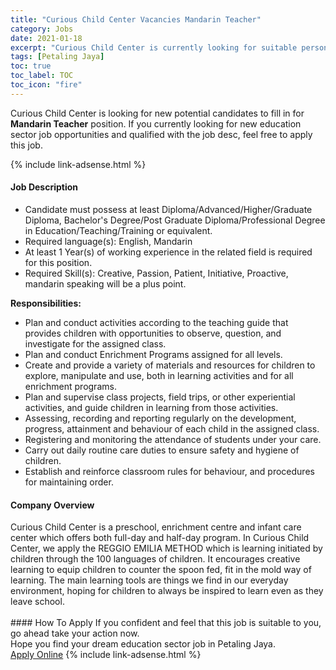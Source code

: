 ```yaml
---
title: "Curious Child Center Vacancies Mandarin Teacher" 
category: Jobs 
date: 2021-01-18 
excerpt: "Curious Child Center is currently looking for suitable person to fill in the Mandarin Teacher which positioned at Petaling Jaya" 
tags: [Petaling Jaya] 
toc: true 
toc_label: TOC 
toc_icon: "fire" 
--- 
```


<p>Curious Child Center is looking for new potential candidates to fill in for <b>Mandarin Teacher</b> position. If you currently looking for new education sector job opportunities and qualified with the job desc, feel free to apply this job.
</p>{% include link-adsense.html %} 
 <div><div><h4>Job Description</h4></div><div><div><span><div><ul><li>Candidate must possess at least Diploma/Advanced/Higher/Graduate Diploma, Bachelor's Degree/Post Graduate Diploma/Professional Degree in Education/Teaching/Training or equivalent.</li><li>Required language(s):&#160;English, Mandarin</li><li>At least 1&#160;Year(s) of working experience in the related field is required for this position.</li><li>Required Skill(s): Creative, Passion, Patient, Initiative, Proactive, mandarin speaking will be a plus point.</li></ul><p><strong>Responsibilities:</strong></p><ul><li>Plan and conduct activities according to the teaching guide that provides children with opportunities to observe, question, and investigate for the assigned class.</li><li>Plan and conduct Enrichment Programs assigned for all levels.</li><li>Create and provide a variety of materials and resources for children to explore, manipulate and use, both in learning activities and for all enrichment programs.</li><li>Plan and supervise class projects, field trips, or other experiential activities, and guide children in learning from those activities.</li><li>Assessing, recording and reporting regularly on the development, progress, attainment and behaviour of each child in the assigned class.</li><li>Registering and monitoring the attendance of students under your care.</li><li>Carry out daily routine care duties to ensure safety and hygiene of children.</li><li>Establish and reinforce classroom rules for behaviour, and procedures for maintaining order.</li></ul></div></span></div></div></div> 
<div><div><h4>Company Overview</h4></div><div><div><span><div><div>Curious Child Center is a preschool, enrichment centre and infant care center which offers both full-day and half-day program. In Curious Child Center, we apply the REGGIO EMILIA METHOD which is learning initiated by children through the 100 languages of children. It encourages creative learning to equip children to counter the spoon fed, fit in the mold way of learning. The main learning tools are things we find in our everyday environment, hoping for children to always be inspired to learn even as they leave school.<br>
&#160;</div></div></span></div></div></div> 
#### How To Apply 
If you confident and feel that this job is suitable to you, go ahead take your action now. <br/> 
Hope you find your dream education sector job in Petaling Jaya. <br/> 
<a href="https://www.jobstreet.com.my/en/job/mandarin-teacher-4465525?jobId=jobstreet-my-job-4465525&sectionRank=7&token=0~78f8e707-5725-4527-b390-8a5cb49e5a8d&fr=SRP%20View%20In%20New%20Ta" class="btn btn--info" target="_blank" rel="nofollow noopenner">Apply Online</a> 
{% include link-adsense.html %} 